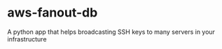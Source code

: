 # aws-fanout-db
A python app that helps broadcasting SSH keys to many servers in your infrastructure
